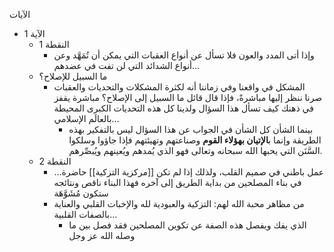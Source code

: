 الآيات
- الآية 1
	- النقطة 1
		- وإذا أتى المدد والعون فلا تسأل عن أنواع العقبات التي يمكن أن تُمَهَّد وعن أنواع الشدائد التي لن تفت في عضدهم…
	- ما السبيل للإصلاح؟
		- المشكل في واقعنا وفي زماننا أنه لكثرة المشكلات والتحديات والعقبات صرنا ننظر إليها مباشرةً، فإذا قال قائل ما السبيل إلى الإصلاح؟ مباشرة يقفز في ذهنك كيف تسأل هذا السؤال ولدينا كل هذه التحديات الكبرى المحيطة بالعالَم الإسلامي…
			- بينما الشأن كل الشأن في الجواب عن هذا السؤال ليس بالتفكير بهذه الطريقة وإنما ب**الإتيان بهؤلاء القوم** وصناعتهم وتهيئتهم فإذا جاؤوا وسلكوا السَّنَن التي يحبها الله سبحانه وتعالى فهو الذي يُمدهم ويُعينهم ويُبصِّرهم.
	- النقطة 2
		- …عمل باطني في صميم القلب، ولذلك إذا لم تكن [[مركزية التزكية]] حاضرة في بناء المصلحين من بداية الطريق إلى آخره فهذا البناء ناقص ونتائجه ستكون مُشَوَّهَة
		- من مظاهر محبة الله لهم: التزكية والعبودية لله والإخبات القلبي والعناية بالصفات القلبية…
			- الذي يفك ويفصل هذه الصفة عن تكوين المصلحين فقد فصل بين ما وصله الله عز وجل